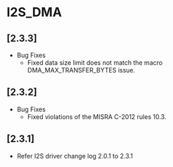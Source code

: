 # I2S_DMA

## [2.3.3]

- Bug Fixes
  - Fixed  data size limit does not match the macro DMA_MAX_TRANSFER_BYTES issue.

## [2.3.2]

- Bug Fixes
  - Fixed violations of the MISRA C-2012 rules 10.3.

## [2.3.1]

- Refer I2S driver change log 2.0.1 to 2.3.1
